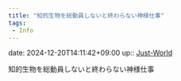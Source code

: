 ```yaml
---
title: "知的生物を総動員しないと終わらない神様仕事"
tags:
 - Info
---
```


date: 2024-12-20T14:11:42+09:00
up:: [Just-World](../Bar/Novel/Just-World/Just-World.md)

知的生物を総動員しないと終わらない神様仕事